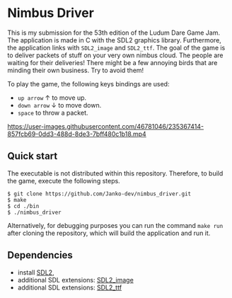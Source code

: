 # Nimbus Driver
This is my submission for the 53th edition of the Ludum Dare Game Jam.
The application is made in C with the SDL2 graphics library. Furthermore, the application links with `SDL2_image` and `SDL2_ttf`. 
The goal of the game is to deliver packets of stuff on your very own nimbus cloud. The people are waiting for their deliveries! 
There might be a few annoying birds that are minding their own business. Try to avoid them! 

To play the game, the following keys bindings are used:
- `up arrow` &uarr; to move up.
- `down arrow` &darr; to move down.
- `space` to throw a packet. 

https://user-images.githubusercontent.com/46781046/235367414-857fcb69-0dd3-488d-8de3-7bff480c1b18.mp4

## Quick start

The executable is not distributed within this repository. Therefore, to build the game, execute the following steps.
```
$ git clone https://github.com/Janko-dev/nimbus_driver.git
$ make
$ cd ./bin
$ ./nimbus_driver
```

Alternatively, for debugging purposes you can run the command `make run` after cloning the repository, which will build the application and run it. 

## Dependencies
- install [SDL2](https://www.libsdl.org/index.php), 
- additional SDL extensions: [SDL2_image](https://github.com/libsdl-org/SDL_image)
- additional SDL extensions: [SDL2_ttf](https://github.com/libsdl-org/SDL_ttf)
